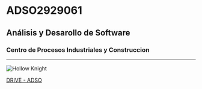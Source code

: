 # ADSO2929061

## Análisis y Desarollo de Software

### Centro de Procesos Industriales y Construccion

---

![Hollow Knight](https://tinyurl.com/435wsrny)

[DRIVE - ADSO](https://tinyurl.com/yck6de8s)